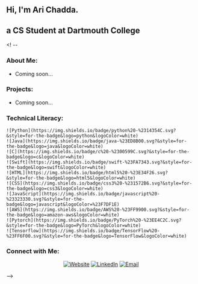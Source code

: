 <h2> Hi, I'm Ari Chadda.</h2>
<h2> a CS Student at Dartmouth College</h2>

<! -- 
  <h3> About Me: </h3> 

  - Coming soon...

  <h3> Projects: </h3>

  - Coming soon...

  <h3> Technical Literacy:</h3>

    ![Python](https://img.shields.io/badge/python%20-%2314354C.svg?&style=for-the-badge&logo=python&logoColor=white)
    ![Java](https://img.shields.io/badge/java-%23ED8B00.svg?&style=for-the-badge&logo=java&logoColor=white)
    ![C](https://img.shields.io/badge/c%20-%2300599C.svg?&style=for-the-badge&logo=c&logoColor=white)
    ![Swift](https://img.shields.io/badge/swift-%23FA7343.svg?&style=for-the-badge&logo=swift&logoColor=white)
    ![HTML](https://img.shields.io/badge/html5%20-%23E34F26.svg?&style=for-the-badge&logo=html5&logoColor=white)
    ![CSS](https://img.shields.io/badge/css3%20-%231572B6.svg?&style=for-the-badge&logo=css3&logoColor=white)
    ![JavaScript](https://img.shields.io/badge/javascript%20-%23323330.svg?&style=for-the-badge&logo=javascript&logoColor=%23F7DF1E)
    ![AWS](https://img.shields.io/badge/AWS%20-%23FF9900.svg?&style=for-the-badge&logo=amazon-aws&logoColor=white)
    ![Pytorch](https://img.shields.io/badge/PyTorch%20-%23EE4C2C.svg?&style=for-the-badge&logo=PyTorch&logoColor=white)
    ![Tensorflow](https://img.shields.io/badge/TensorFlow%20-%23FF6F00.svg?&style=for-the-badge&logo=TensorFlow&logoColor=white)


  <h3> Connect with Me: </h3>

  <p align="center">
  <a href="https://www.chadda.ai/"><img alt="Website" src="https://img.shields.io/badge/Website-www.chadda.ai-blue?style=flat-square&logo=google-chrome"></a>
  <a href="https://www.linkedin.com/in/arichadda"><img alt="LinkedIn" src="https://img.shields.io/badge/LinkedIn-arichadda-blue?style=flat-square&logo=linkedin"></a>
  <a href="mailto:ari.chadda@gmail.com"><img alt="Email" src="https://img.shields.io/badge/Email-ari.chadda@gmail.com-blue?style=flat-square&logo=gmail"></a>
  </p>
-->
